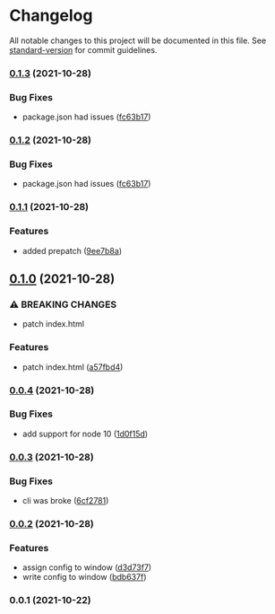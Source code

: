 # Changelog

All notable changes to this project will be documented in this file. See [standard-version](https://github.com/conventional-changelog/standard-version) for commit guidelines.

### [0.1.3](https://github.com/jakobrosenberg/upconfig/compare/v0.1.1...v0.1.3) (2021-10-28)


### Bug Fixes

* package.json had issues ([fc63b17](https://github.com/jakobrosenberg/upconfig/commit/fc63b17d35d38e570cd02cddb52fcb2bfbc4c098))

### [0.1.2](https://github.com/jakobrosenberg/upconfig/compare/v0.1.1...v0.1.2) (2021-10-28)


### Bug Fixes

* package.json had issues ([fc63b17](https://github.com/jakobrosenberg/upconfig/commit/fc63b17d35d38e570cd02cddb52fcb2bfbc4c098))

### [0.1.1](https://github.com/jakobrosenberg/upconfig/compare/v0.1.0...v0.1.1) (2021-10-28)


### Features

* added prepatch ([9ee7b8a](https://github.com/jakobrosenberg/upconfig/commit/9ee7b8aeb597404d2f2f622228283856b26e6123))

## [0.1.0](https://github.com/jakobrosenberg/upconfig/compare/v0.0.4...v0.1.0) (2021-10-28)


### ⚠ BREAKING CHANGES

* patch index.html

### Features

* patch index.html ([a57fbd4](https://github.com/jakobrosenberg/upconfig/commit/a57fbd4c6a3919999476272df4ffc5242db057b5))

### [0.0.4](https://github.com/jakobrosenberg/upconfig/compare/v0.0.3...v0.0.4) (2021-10-28)


### Bug Fixes

* add support for node 10 ([1d0f15d](https://github.com/jakobrosenberg/upconfig/commit/1d0f15d0676fd46a79134448456e6d62896ffbe2))

### [0.0.3](https://github.com/jakobrosenberg/upconfig/compare/v0.0.2...v0.0.3) (2021-10-28)


### Bug Fixes

* cli was broke ([6cf2781](https://github.com/jakobrosenberg/upconfig/commit/6cf27814aa46a8c98f162ba7bb662b656f69d6ae))

### [0.0.2](https://github.com/jakobrosenberg/upconfig/compare/v0.0.1...v0.0.2) (2021-10-28)


### Features

* assign config to window ([d3d73f7](https://github.com/jakobrosenberg/upconfig/commit/d3d73f7c601400f9b9a1dc153403d809dd592edf))
* write config to window ([bdb637f](https://github.com/jakobrosenberg/upconfig/commit/bdb637f9858f392d3e49b311647d4d5bbd26630c))

### 0.0.1 (2021-10-22)
